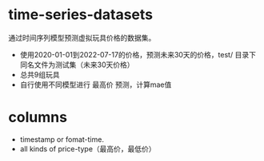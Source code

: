 # time-series-datasets
通过时间序列模型预测虚拟玩具价格的数据集。 
- 使用2020-01-01到2022-07-17的价格，预测未来30天的价格，test/ 目录下同名文件为测试集（未来30天价格）
- 总共9组玩具
- 自行使用不同模型进行 最高价 预测，计算mae值

# columns
- timestamp or fomat-time.
- all kinds of price-type（最高价，最低价）
